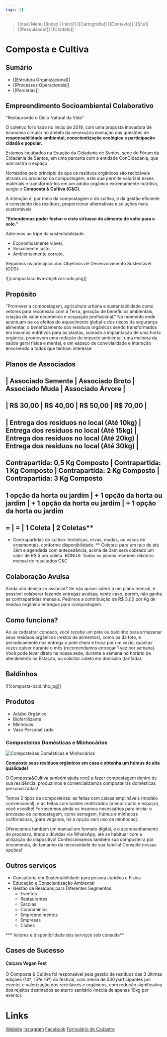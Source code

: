 ```yaml
---
tags: []
---
```

> [!nav]  Menu
> [[index | Início]]  [[Cartografia]]  [[Contexto]]  [[Site]]  [[Pesquisador]]  [[Contato]]

# Composta e Cultiva

## Sumário

- [[Estrutura Organizacional]]
- [[Processos Operacionais]]
- [[Parcerias]]

## Empreendimento Socioambiental Colaborativo

"Restaurando o Ciclo Natural da Vida"

O coletivo foi criado no início de 2019, com uma proposta inovadora de economia circular no âmbito da necessária evolução das questões de **responsabilidade ambiental, conscientização ecológica e participação cidadã e popular.**

Estamos incubados na Estação da Cidadania de Santos, sede do Fórum da Cidadania de Santos, em uma parceria com a entidade ConCidadania, que administra o espaço.

Norteados pelo princípio de que os resíduos orgânicos são recicláveis através do processo da compostagem, este que permite valorizar esses materiais e transformá-los em um adubo orgânico extremamente nutritivo, surgiu o **Composta & Cultiva (C&C).**

A intenção é, por meio da compostagem e do cultivo, e da gestão eficiente e consciente dos resíduos, proporcionar alternativas e soluções mais sustentáveis.

**"Entendemos poder fechar o ciclo virtuoso do alimento de volta para o solo."**

Aderimos ao tripé da sustentabilidade:

- Economicamente viável,
- Socialmente justo,
- Ambientalmente correto.

Seguimos os princípios dos Objetivos de Desenvolvimento Sustentável (ODS):

![[compostacultiva-objetivos-ods.png]]


## Propósito

"Promover a compostagem, agricultura urbana e sustentabilidade como vetores para reconexão com a Terra, geração de benefícios ambientais, criação de valor econômico e ocupação profissional."
No momento onde acentuam-se os efeitos do aquecimento global e dos riscos da segurança alimentar, o beneficiamento dos resíduos orgânicos sendo transformados em insumos nutritivos para as plantas, somado a implantação de uma horta orgânica, promovem uma redução do impacto ambiental, uma melhora da saúde geral física e mental, e um espaço de convivialidade e interação envolvendo a todos que tenham interesse

## Planos de Associados

| Associado Semente | Associado Broto | Associado Muda | Associado Árvore |
--
| R$ 30,00                       | R$ 40,00               | R$ 50,00                 | R$ 70,00                  |
--
| Entrega dos resíduos no local (Até 10kg) | Entrega dos resíduos no local (Até 15kg) | Entrega dos resíduos no local (Até 20kg) | Entrega dos resíduos no local (Até 30kg) |
---
Contrapartida: 0,5 Kg Composto | Contrapartida: 1 Kg Composto | Contrapartida: 2 Kg Composto | Contrapartida: 3 Kg Composto
---
1 opção da horta ou jardim | + 1 opção da horta ou jardim | + 1 opção da horta ou jardim | + 1 opção da horta ou jardim
---
=                 |   =                          | 1 Coleta                                          |  2 Coletas** 
--
* Contrapartidas do cultivo: hortaliças, ervas, mudas, ou vasos de ornamentais, conforme disponibilidade.
** Coletas: para um raio de até 3km e agendada com antecedência, acima de 3km será cobrado um valor de R$ 5 por coleta.
BÔNUS: Todos os planos recebem relatório mensal de resultados C&C 

## Colaboração Avulsa

Ainda não deseja se associar? Se não quiser aderir a um plano mensal, é possível colaborar fazendo entregas avulsas; neste caso, porém, não ganha as contrapartidas mensais. Pedimos a contribuição de R$ 3,00 por Kg de resíduo orgânico entregue para compostagem.

## Como funciona?

Ao se cadastrar conosco, você recebe um pote ou baldinho para armazenar seus resíduos orgânicos (restos de alimentos), como os da foto, e periodicamente nos entrega o pote cheio e troca por um vazio, quantas vezes quiser durante o mês (recomendamos entregar 1 vez por semana). Você pode levar direto na nossa sede, durante a semana no horário de atendimento na Estação, ou solicitar coleta em domicílio (tarifada).

## Baldinhos

![[composta-baldinho.jpg]]

## Produtos

- Adubo Orgânico
- Biofertilizante
- Minhocas
- Vaso Personalizado

### Composteiras Domésticas e Minhocários

![Composteiras Domésticas e Minhocários](https://compostaecultiva.com.br/static/imagens/composteiras/composteiras-domesticas.jpg "Composteiras Domésticas e Minhocários")

**Composte seus resíduos orgânicos em casa e obtenha um húmus de alta qualidade!**

O Composta&Cultiva também ajuda você a fazer compostagem dentro de sua residência: produzimos e comercializamos composteiras domésticas personalizadas!

Temos 2 tipos de composteiras: as feitas com caixas empilháveis (modelo convencional), e as feitas com baldes reutilizados (menor custo e espaço), você escolhe! Fornecemos ainda os insumos necessários para iniciar o processo de compostagem, como serragem, húmus e minhocas californianas, [para veganos, há a opção sem uso de minhocas].

Oferecemos também um manual em formato digital, e o acompanhamento do processo, tirando dúvidas via WhatsApp, até se habituar com a utilização do dispositivo! Confeccionamos também sua composteira por encomenda, do tamanho da necessidade de sua família! Consulte nossas opções!

## Outros serviços

- Consultoria em Sustentabilidade para pessoa Jurídica e Física
- Educação e Conscientização Ambiental
- Gestão de Resíduos para Diferentes Segmentos:
	- Eventos
	- Restaurantes
	- Escolas
	- Condomínios
	- Empreendimentos
	- Empresas
	- Clubes

*** Valores e disponibilidade dos serviços sob consulta**

## Cases de Sucesso

#### Caiçara Vegan Fest

O Composta & Cultiva foi responsável pela gestão de resíduos das 3 últimas edições (14ª, 15ªe 16ª) do festival, com média de 500 participantes por evento, e valorização dos recicláveis e orgânicos, com redução significativa dos rejeitos destinados ao aterro sanitário (média de apenas 10kg por evento).

# Links

[Website](https://compostaecultiva.com.br/)
[Instagram](https://www.instagram.com/compostaecultiva/)
[Facebook](https://www.facebook.com/compostaecultiva)
[Formulário de Cadastro](https://docs.google.com/forms/d/e/1FAIpQLSdgWJjVGnGf1zLKyQDOjq2K4FD_Pqqvy6gs2YEcBSB4rI3ouw/viewform)

